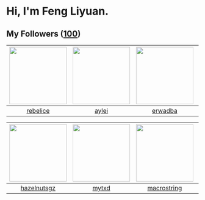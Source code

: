 # Hi, I'm Feng Liyuan.

## My Followers ([100](https://github.com/SunRunAway?tab=followers))

| <img src="https://avatars.githubusercontent.com/u/20775801?v=4" width="150" height="150" /> | <img src="https://avatars.githubusercontent.com/u/18556593?v=4" width="150" height="150" /> | <img src="https://avatars.githubusercontent.com/u/43768654?v=4" width="150" height="150" /> | <img src="https://avatars.githubusercontent.com/u/18233711?v=4" width="150" height="150" /> |
| :-----------------------------------------------------------------------------------------: | :-----------------------------------------------------------------------------------------: | :-----------------------------------------------------------------------------------------: | :-----------------------------------------------------------------------------------------: |
|                           [rebelice](https://github.com/rebelice)                           |                              [aylei](https://github.com/aylei)                              |                            [erwadba](https://github.com/erwadba)                            |                        [justStarNew](https://github.com/justStarNew)                        |

| <img src="https://avatars.githubusercontent.com/u/24202964?v=4" width="150" height="150" /> | <img src="https://avatars.githubusercontent.com/u/43415053?v=4" width="150" height="150" /> | <img src="https://avatars.githubusercontent.com/u/35601156?v=4" width="150" height="150" /> | <img src="https://avatars.githubusercontent.com/u/38520451?v=4" width="150" height="150" /> |
| :-----------------------------------------------------------------------------------------: | :-----------------------------------------------------------------------------------------: | :-----------------------------------------------------------------------------------------: | :-----------------------------------------------------------------------------------------: |
|                        [hazelnutsgz](https://github.com/hazelnutsgz)                        |                              [mytxd](https://github.com/mytxd)                              |                        [macrostring](https://github.com/macrostring)                        |                           [jammyyao](https://github.com/jammyyao)                           |